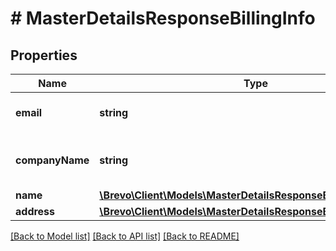 # # MasterDetailsResponseBillingInfo

## Properties

Name | Type | Description | Notes
------------ | ------------- | ------------- | -------------
**email** | **string** | Billing email id of master account | [optional]
**companyName** | **string** | Company name of master account | [optional]
**name** | [**\Brevo\Client\Models\MasterDetailsResponseBillingInfoName**](MasterDetailsResponseBillingInfoName.md) |  | [optional]
**address** | [**\Brevo\Client\Models\MasterDetailsResponseBillingInfoAddress**](MasterDetailsResponseBillingInfoAddress.md) |  | [optional]

[[Back to Model list]](../../README.md#models) [[Back to API list]](../../README.md#endpoints) [[Back to README]](../../README.md)
